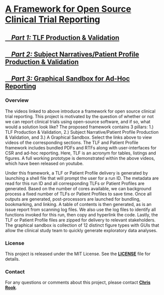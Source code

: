 # [A Framework for Open Source Clinical Trial Reporting](https://youtu.be/aW86KAi5CX0)
## [&nbsp;&nbsp;&nbsp;&nbsp;*Part 1:* TLF Production & Validation](https://youtu.be/Fv7I7ThrhzU)
## [&nbsp;&nbsp;&nbsp;&nbsp;*Part 2:* Subject Narratives/Patient Profile Production & Validation](https://youtu.be/LMn1udcHiE4)
## [&nbsp;&nbsp;&nbsp;&nbsp;*Part 3:* Graphical Sandbox for Ad-Hoc Reporting](https://youtu.be/dJcI3-VXEas)

### Overview
The videos linked to above introduce a framework for open source clinical trial reporting.  This project is motivated by the question of whether or not we can report clinical trials using open-source software, and if so, what would a solution look like?  The proposed framework contains 3 pillars:  1.) TLF Production & Validation, 2.) Subject Narrative/Patient Profile Production & Validation, and 3.) A Graphical Sandbox.  Select the links above to view videos of the corresponding sections.  The TLF and Patient Profile framework includes bundled PDFs and RTFs along with user-interfaces for CSR and ad-hoc reporting.  Here, TLF is an acronym for tables, listings and figures.  A full working prototype is demonstrated within the above videos, which have been released on youtube.

Under this framework, a TLF or Patient Profile delivery is generated by launching a shell file that will prompt the user for a run ID.  The metadata are read for this run ID and all corresponding TLFs or Patient Profiles are generated.  Based on the number of cores available, we can background process a fixed number of TLFs or Patient Profiles to save time.  Once all outputs are generated, post-processors are launched for bundling, bookmarking, and linking.  A table of contents is then generated, as is an issue report from scanning log files.  We also use the log files to identify all functions invoked for this run, then copy and hyperlink the code.  Lastly, the TLF or Patient Profile files are zipped for delivery to relevant stakeholders.  The graphical sandbox is collection of 12 distinct figure types with GUIs that allow the clinical study team to quickly generate exploratory data analyses.

### License

This project is released under the MIT License. See the **[LICENSE](https://opensource.org/license/mit)** file for details.

### Contact

For any questions or comments about this project, please contact **[Chris Rook](cr883296@gmail.com)**.
